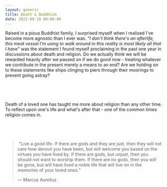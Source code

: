 ```yaml
---
layout: generic
title: Death & Buddhism
date: 2021-09-10 00:00:00
---
```

Raised in a pious Buddhist family, I surprised myself when I realised I've become more agnostic than I ever was. *"I don't think there's an afterlife, this meat vessel I'm using to walk around in this reality is most likely all that I have"* was the statement I found myself proclaiming in the past one year in discussions about death and religion. Do we actually think we will be rewarded heavily after we passed on if we do good now - treating whatever we contribute in the present merely a means to an end? Are we holding on to these statements like ships clinging to piers through their moorings to prevent going astray?

&nbsp;

&nbsp;

Death of a loved one has taught me more about religion than any other time. To reflect upon one's life and what's after that - one of the common times religion comes in.&nbsp;

&nbsp;

&nbsp;

> &nbsp;“Live a good life. If there are gods and they are just, then they will not care how devout you have been, but will welcome you based on the virtues you have lived by. If there are gods, but unjust, then you should not want to worship them. If there are no gods, then you will be gone, but will have lived a noble life that will live on in the memories of your loved ones.”
>
> ― Marcus Aurelius

&nbsp;

&nbsp;